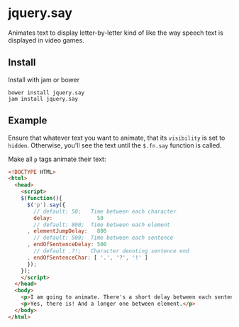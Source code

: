 # jquery.say

Animates text to display letter-by-letter kind of like the way speech text is displayed in video games.

## Install

Install with jam or bower

```
bower install jquery.say
jam install jquery.say
```

## Example

Ensure that whatever text you want to animate, that its ```visibility``` is set to ```hidden```. Otherwise, you'll see the text until the ```$.fn.say``` function is called.

Make all ```p``` tags animate their text:

```html
<!DOCTYPE HTML>
<html>
  <head>
    <script>
    $(function(){
      $('p').say({
        // default: 50;   Time between each character
        delay:              50 
        // default: 800;  Time between each element
      , elementJumpDelay:   800
        // default: 500;  Time between each sentence
      , endOfSentenceDelay: 500
        // default .?!;   Character denoting sentence end
      , endOfSentenceChar: [ '.', '?', '!' ]
      });
    });
    </script>
  </head>
  <body>
    <p>I am going to animate. There's a short delay between each sentence, right?</p>
    <p>Yes, there is! And a longer one between element.</p>
  </body>
</html>
```